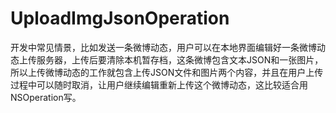 #  UploadImgJsonOperation
开发中常见情景，比如发送一条微博动态，用户可以在本地界面编辑好一条微博动态上传服务器，上传后要清除本机暂存档，这条微博包含文本JSON和一张图片，所以上传微博动态的工作就包含上传JSON文件和图片两个内容，并且在用户上传过程中可以随时取消，让用户继续编辑重新上传这个微博动态，这比较适合用NSOperation写。

